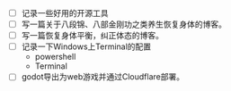 - [ ] 记录一些好用的开源工具
- [ ] 写一篇关于八段锦、八部金刚功之类养生恢复身体的博客。
- [ ] 写一篇恢复身体平衡，纠正体态的博客。
- [ ] 记录一下Windows上Terminal的配置
  - powershell
  - Terminal
- [ ] godot导出为web游戏并通过Cloudflare部署。
